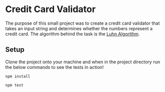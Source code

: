 # Credit Card Validator

The purpose of this small project was to create a credit card validator that takes an input string and determines whether the numbers represent a credit card. The algorithm behind the task is the [Luhn Algorithm](https://en.wikipedia.org/wiki/Luhn_algorithm).

## Setup

Clone the project onto your machine and when in the project directory run the below commands to see the tests in action!

```
npm install
```

```
npm test
```
